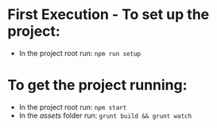 # First Execution - To set up the project:

- In the project root run: ```npm run setup```

# To get the project running:

- In the project root run: ```npm start```
- In the _assets_ folder run: ```grunt build && grunt watch```